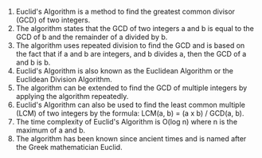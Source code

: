 

1. Euclid's Algorithm is a method to find the greatest common divisor (GCD) of two integers.
2. The algorithm states that the GCD of two integers a and b is equal to the GCD of b and the remainder of a divided by b.
3. The algorithm uses repeated division to find the GCD and is based on the fact that if a and b are integers, and b divides a, then the GCD of a and b is b.
4. Euclid's Algorithm is also known as the Euclidean Algorithm or the Euclidean Division Algorithm.
5. The algorithm can be extended to find the GCD of multiple integers by applying the algorithm repeatedly.
6. Euclid's Algorithm can also be used to find the least common multiple (LCM) of two integers by the formula: LCM(a, b) = (a x b) / GCD(a, b).
7. The time complexity of Euclid's Algorithm is O(log n) where n is the maximum of a and b.
8. The algorithm has been known since ancient times and is named after the Greek mathematician Euclid.